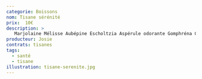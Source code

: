 ```yaml
---
categorie: Boissons
nom: Tisane sérénité
prix:  10€
description: >
   Marjolaine Mélisse Aubépine Escholtzia Aspérule odorante Gomphréna Camomille Tilleul Verveine Jasmin
producteur: Josie
contrats: tisanes
tags: 
  - santé
  - tisane
illustration: tisane-serenite.jpg
---
```


